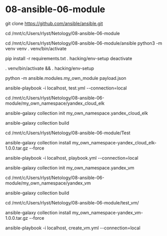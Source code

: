 # 08-ansible-06-module

git clone https://github.com/ansible/ansible.git

cd /mnt/c/Users/rlyst/Netology/08-ansible-06-module

cd /mnt/c/Users/rlyst/Netology/08-ansible-06-module/ansible
python3 -m venv venv
. venv/bin/activate

pip install -r requirements.txt
. hacking/env-setup
deactivate

. venv/bin/activate && . hacking/env-setup

python -m ansible.modules.my_own_module payload.json

ansible-playbook -i localhost, test.yml --connection=local


cd /mnt/c/Users/rlyst/Netology/08-ansible-06-module/my_own_namespace/yandex_cloud_elk

ansible-galaxy collection init my_own_namespace.yandex_cloud_elk

ansible-galaxy collection build

cd /mnt/c/Users/rlyst/Netology/08-ansible-06-module/Test

ansible-galaxy collection install my_own_namespace-yandex_cloud_elk-1.0.0.tar.gz --force

ansible-playbook -i localhost, playbook.yml --connection=local

ansible-galaxy collection init my_own_namespace.yandex_vm


cd /mnt/c/Users/rlyst/Netology/08-ansible-06-module/my_own_namespace/yandex_vm

ansible-galaxy collection build

cd /mnt/c/Users/rlyst/Netology/08-ansible-06-module/test_vm/

ansible-galaxy collection install my_own_namespace-yandex_vm-1.0.0.tar.gz --force

ansible-playbook -i localhost, create_vm.yml --connection=local
